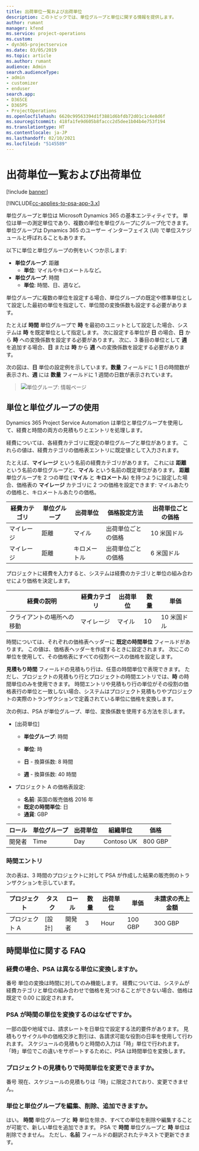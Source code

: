 ```yaml
---
title: 出荷単位一覧および出荷単位
description: このトピックでは、単位グループと単位に関する情報を提供します。
author: rumant
manager: kfend
ms.service: project-operations
ms.custom:
- dyn365-projectservice
ms.date: 03/05/2019
ms.topic: article
ms.author: rumant
audience: Admin
search.audienceType:
- admin
- customizer
- enduser
search.app:
- D365CE
- D365PS
- ProjectOperations
ms.openlocfilehash: 6620c99563394d1f3881d6bfdb72d01c1c4e8d6f
ms.sourcegitcommit: 418fa1fe9d605b8faccc2d5dee1b04b4e753f194
ms.translationtype: HT
ms.contentlocale: ja-JP
ms.lasthandoff: 02/10/2021
ms.locfileid: "5145589"
---
```

# <a name="unit-groups-and-units"></a>出荷単位一覧および出荷単位

[!include [banner](../includes/psa-now-project-operations.md)]

[!INCLUDE[cc-applies-to-psa-app-3.x](../includes/cc-applies-to-psa-app-3x.md)]

単位グループと単位は Microsoft Dynamics 365 の基本エンティティです。 単位は単一の測定単位であり、複数の単位を単位グループにグループ化できます。 単位グループは Dynamics 365 のユーザー インターフェイス (UI) で単位スケジュールと呼ばれることもあります。 

以下に単位と単位グループの例をいくつか示します:
 
- **単位グループ**: 距離 
    - **単位**: マイルやキロメートルなど。
- **単位グループ**: 時間
    - **単位**: 時間、日、週など。 

単位グループに複数の単位を設定する場合、単位グループの既定や標準単位として設定した最初の単位を指定して、単位間の変換係数も設定する必要があります。 

たとえば **時間** 単位グループで **時** を最初のユニットとして設定した場合、システムは **時** を既定単位として指定します。 次に設定する単位が **日** の場合、**日** から **時** への変換係数を設定する必要があります。 次に、3 番目の単位として **週** を追加する場合、**日** または **時** から **週** への変換係数を設定する必要があります。 

次の図は、**日** 単位の設定例を示しています。**数量** フィールドに 1 日の時間数が表示され、**週** には **数量** フィールドに 1 週間の日数が表示されています。

> ![単位グループ: 情報ページ](media/advanced-2.png)

## <a name="using-units-and-unit-groups"></a>単位と単位グループの使用

Dynamics 365 Project Service Automation は単位と単位グループを使用して、経費と時間の両方の見積もりとエントリを処理します。 

経費については、各経費カテゴリに既定の単位グループと単位があります。 これらの値は、経費カテゴリの価格表エントリに既定値として入力されます。 

たとえば、**マイレージ** という名前の経費カテゴリがあります。 これには **距離** という名前の単位グループと、**マイル** という名前の既定単位があります。 **距離** 単位グループを 2 つの単位 (**マイル** と **キロメートル**) を持つように設定した場合、価格表の **マイレージ** カテゴリに 2 つの価格を設定できます: マイルあたりの価格と、キロメートルあたりの価格。

| 経費カテゴリ  | 単位グループ  | 出荷単位      | 価格設定方法  | 出荷単位ごとの価格  |
|-------------------|---------------|-----------|-------------------|-------------------|
| マイレージ           | 距離      | マイル      | 出荷単位ごとの価格    | 10 米国ドル            |
| マイレージ           | 距離      | キロメートル | 出荷単位ごとの価格    |  6 米国ドル            |

プロジェクトに経費を入力すると、システムは経費のカテゴリと単位の組み合わせにより価格を決定します。 

| 経費の説明        | 経費カテゴリ  | 出荷単位  | 数量  | 単価   |
|----------------------------|---------------------|-------|-----------|----------------|
| クライアントの場所への移動 | マイレージ             | マイル  | 10        | 10 米国ドル         |

時間については、それぞれの価格表ヘッダーに **既定の時間単位** フィールドがあります。 この値は、価格表ヘッダーを作成するときに設定されます。 次にこの単位を使用して、その価格表にすべての役割ベースの価格を設定します。

**見積もり時間** フィールドの見積もり行は、任意の時間単位で表現できます。 ただし、プロジェクトの見積もり行とプロジェクトの時間エントリでは、**時** の時間単位のみを使用できます。 時間エントリや見積もり行の単位がその役割の価格表行の単位と一致しない場合、システムはプロジェクト見積もりやプロジェクトの実際のトランザクションで定義されている単位に価格を変換します。

次の例は、PSA が単位グループ、単位、変換係数を使用する方法を示します。
- [出荷単位]

   - **単位グループ**: 時間 
   - **単位**: 時 
    
    - **日** - 換算係数: 8 時間       
    - **週** - 換算係数: 40 時間  
        
- プロジェクト A の価格表設定:

    - **名前**: 英国の販売価格 2016 年 
    - **既定の時間単位**: 日 
    - **通貨**: GBP

| ロール      | 単位グループ | 出荷単位 | 組織単位 | 価格   |
|-----------|------------|------|---------------------|---------|
| 開発者 | Time       | Day  | Contoso UK          | 800 GBP |

### <a name="time-entry"></a>時間エントリ

次の表は、3 時間のプロジェクトに対して PSA が作成した結果の販売側のトランザクションを示しています。


| プロジェクト   | タスク    | ロール      | 数量 | 出荷単位  | 単価 | 未請求の売上金額 |
|-----------|---------|-----------|----------|-------|------------|-----------------------|
| プロジェクト A | [設計]  | 開発者 | 3        | Hour  | 100 GBP    | 300 GBP               |

## <a name="time-unit-faq"></a>時間単位に関する FAQ

### <a name="does-psa-convert-to-different-units-in-the-case-of-expenses"></a>経費の場合、PSA は異なる単位に変換しますか。
番号 単位の変換は時間に対してのみ機能します。 経費については、システムが経費カテゴリと単位の組み合わせで価格を見つけることができない場合、価格は既定で 0.00 に設定されます。

### <a name="why-does-psa-convert-time-units"></a>PSA が時間の単位を変換するのはなぜですか。
一部の国や地域では、請求レートを日単位で設定する法的要件があります。 見積もりサイクル中の価格交渉と割引は、各請求可能な役割の日率を使用して行われます。 スケジュールの見積もりと時間の入力は「時」単位で行われます。 「時」単位でこの違いをサポートするために、PSA は時間単位を変換します。

### <a name="can-time-units-be-changed-on-project-estimates"></a>プロジェクトの見積もりで時間単位を変更できますか。
番号 現在、スケジュールの見積もりは「時」に限定されており、変更できません。

### <a name="can-units-and-unit-groups-be-edited-deleted-and-added"></a>単位と単位グループを編集、削除、追加できますか。
はい。 **時間** 単位グループと **時** 単位を除き、すべての単位を削除や編集することが可能で、新しい単位を追加できます。 PSA で **時間** 単位グループと **時** 単位は削除できません。 ただし、**名前** フィールドの翻訳されたテキストで更新できます。
